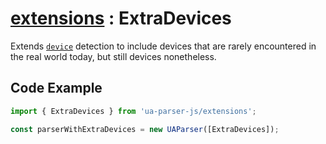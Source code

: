 # [extensions](/api/submodules/extensions/overview) : ExtraDevices

Extends [`device`](/api/main/get-device) detection to include devices that are rarely encountered in the real world today, but still devices nonetheless.


## Code Example

```js
import { ExtraDevices } from 'ua-parser-js/extensions';

const parserWithExtraDevices = new UAParser([ExtraDevices]);
```